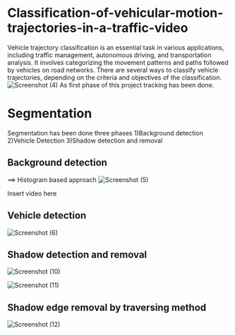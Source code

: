 # Classification-of-vehicular-motion-trajectories-in-a-traffic-video
Vehicle trajectory classification is an essential task in various applications, including traffic management, autonomous driving, and transportation analysis. It involves categorizing the movement patterns and paths followed by vehicles on road networks. There are several ways to classify vehicle trajectories, depending on the criteria and objectives of the classification. 
![Screenshot (4)](https://github.com/yaswanth0209/Classification-of-vehicular-motion-trajectories-in-a-traffic-video/assets/143112500/04d8d85d-6458-4e9f-8781-699b4ba40f31)
As first phase of this project tracking has been done.
# Segmentation
Segmentation has been done three phases
1)Background detection
2)Vehicle Detection
3)Shadow detection and removal
## Background detection
==> Histogram based approach
![Screenshot (5)](https://github.com/yaswanth0209/Classification-of-vehicular-motion-trajectories-in-a-traffic-video/assets/143112500/360416a4-47e1-4db6-9d20-bb799aeb0d97)

Insert video here
## Vehicle detection

![Screenshot (6)](https://github.com/yaswanth0209/Classification-of-vehicular-motion-trajectories-in-a-traffic-video/assets/143112500/ae2588f8-be40-4e5f-8bbb-4081454220ff)

## Shadow detection and removal

![Screenshot (10)](https://github.com/yaswanth0209/Classification-of-vehicular-motion-trajectories-in-a-traffic-video/assets/143112500/c8bc4c6e-3244-4b4a-a4be-7b62483e5aa4)


![Screenshot (11)](https://github.com/yaswanth0209/Classification-of-vehicular-motion-trajectories-in-a-traffic-video/assets/143112500/66de0a18-6448-4e89-b863-10e05c098ed1)
## Shadow edge removal by traversing method

![Screenshot (12)](https://github.com/yaswanth0209/Classification-of-vehicular-motion-trajectories-in-a-traffic-video/assets/143112500/4a6cc3c8-afbb-447b-97c4-48112c367717)
